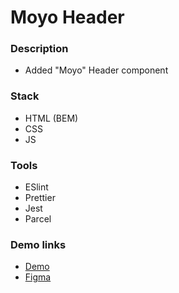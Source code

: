 # Moyo Header

### Description

- Added "Moyo" Header component

### Stack

- HTML (BEM)
- CSS
- JS

### Tools

- ESlint
- Prettier
- Jest
- Parcel

### Demo links

- [Demo](https://AndriiZakharenko.github.io/moyo-header/)
- [Figma](https://www.figma.com/file/1sog2rmfyCjnVxkeZ3ptnc/MOYO-%2F-Header?node-id=0%3A1&mode=dev)
